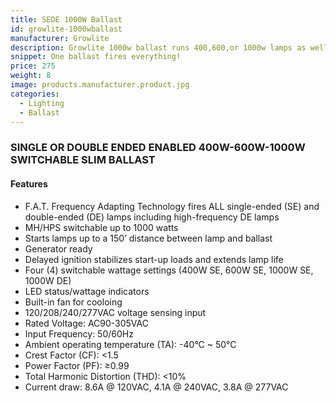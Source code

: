 ```yaml
---
title: SEDE 1000W Ballast
id: growlite-1000wballast
manufacturer: Growlite
description: Growlite 1000w ballast runs 400,600,or 1000w lamps as well as double ended lamps.
snippet: One ballast fires everything!
price: 275
weight: 8
image: products.manufacturer.product.jpg
categories:
  - Lighting
  - Ballast
---
```


### SINGLE OR DOUBLE ENDED ENABLED 400W-600W-1000W SWITCHABLE SLIM BALLAST

#### Features


* F.A.T. Frequency Adapting Technology fires ALL single-ended (SE) and double-ended (DE) lamps
including high-frequency DE lamps
* MH/HPS switchable up to 1000 watts
* Starts lamps up to a 150’ distance between lamp and ballast
* Generator ready
* Delayed ignition stabilizes start-up loads and extends lamp life
* Four (4) switchable wattage settings (400W SE, 600W SE, 1000W SE, 1000W DE)
* LED status/wattage indicators
* Built-in fan for cooloing
* 120/208/240/277VAC voltage sensing input
* Rated Voltage: AC90-305VAC
* Input Frequency: 50/60Hz
* Ambient operating temperature (TA): -40°C ~ 50°C
* Crest Factor (CF): <1.5
* Power Factor (PF): ≥0.99
* Total Harmonic Distortion (THD): <10%
* Current draw: 8.6A @ 120VAC, 4.1A @ 240VAC, 3.8A @ 277VAC
